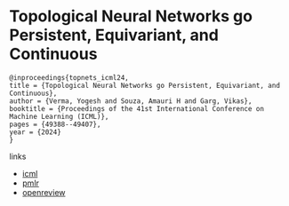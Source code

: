 # Topological Neural Networks go Persistent, Equivariant, and Continuous

```
@inproceedings{topnets_icml24,
title = {Topological Neural Networks go Persistent, Equivariant, and Continuous},
author = {Verma, Yogesh and Souza, Amauri H and Garg, Vikas},
booktitle = {Proceedings of the 41st International Conference on Machine Learning (ICML)},
pages = {49388--49407},
year = {2024}
}
```

links
- [icml](https://icml.cc/Conferences/2024/Schedule?showEvent=34586)
- [pmlr](https://proceedings.mlr.press/v235/verma24a.html)
- [openreview](https://openreview.net/forum?id=ELFZWG9C7l)
